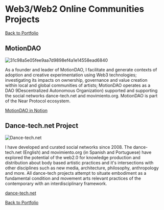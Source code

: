 # Web3/Web2 Online Communities Projects

[Back to Portfolio](https://marlonbarrios.github.io/)

## MotionDAO

![31c98a5e05fee9aa7d9898ef4a1e14558ead6840](https://user-images.githubusercontent.com/90220317/170337857-32e586d6-89d8-47c4-84bb-8be3bcaafb8d.png)

As a founder and leader of MotionDAO, I facilitate and generate contexts of adoption and creative experimentation using Web3 technologies; investigating its impacts on ownership, governance and value creation within local and global communities of artists; MotionDAO operates as a DAO 9Descentralized Autonomous Organization) supported and supporting the social networks dance-tech.net and movimiento.org. 
MotionDAO is part of the Near Protocol ecosystem.

[MotionDAO in Notion](https://olive-continent-a23.notion.site/MotionDAO-A-WEB3-Dancing-Ecosystem-6e9b46865dcd4021a1d4077fcffb9f3f 'MotionDAO')


## Dance-tech.net Project
![Dance-tech.net](https://user-images.githubusercontent.com/90220317/170344274-3d451c01-4942-41fa-8fa1-79a9d3ddd3dc.png)

I have developed and curated social networks since 2008. The dance-tech.net (English) and movimiento.org (in Spanish and Portuguese) have explored the potential of the web2.0 for knowledge production and distribution about body based artistic practices and it's intersections with other disciplines such as new media, architecture, philosophy, anthropology and more. All dance-tech projects attempt to situate embodiment as a fundamental condition and movement arts relevant practices of the contemporary with an interdisciplinary framework.

[dance-tech.net](https://www.dance-tech.net/ 'dance-tech.net')

[Back to Portfolio](https://marlonbarrios.github.io/)
